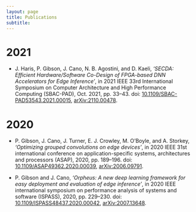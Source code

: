 ```yaml
---
layout: page
title: Publications
subtitle: 
---
```


# 2021

- J. Haris, P. Gibson, J. Cano, N. B. Agostini, and D. Kaeli, *‘SECDA: Efficient Hardware/Software Co-Design of FPGA-based DNN Accelerators for Edge Inference’*, in 2021 IEEE 33rd International Symposium on Computer Architecture and High Performance Computing (SBAC-PAD), Oct. 2021, pp. 33–43. doi: [10.1109/SBAC-PAD53543.2021.00015](https://ieeexplore.ieee.org/document/9651579), [arXiv:2110.00478](https://arxiv.org/abs/2110.00478).
 

# 2020 

- P. Gibson, J. Cano, J. Turner, E. J. Crowley, M. O’Boyle, and A. Storkey, *‘Optimizing grouped convolutions on edge devices’*, in 2020 IEEE 31st international conference on application-specific systems, architectures and processors (ASAP), 2020, pp. 189–196. doi: [10.1109/ASAP49362.2020.00039](https://ieeexplore.ieee.org/document/9153227/), [arXiv:2006.09791](https://arxiv.org/abs/2006.09791).

- P. Gibson and J. Cano, *‘Orpheus: A new deep learning framework for easy deployment and evaluation of edge inference’*, in 2020 IEEE international symposium on performance analysis of systems and software (ISPASS), 2020, pp. 229–230. doi: [10.1109/ISPASS48437.2020.00042](https://ieeexplore.ieee.org/document/9238597), [arXiv:2007.13648](https://arxiv.org/abs/2007.13648).
